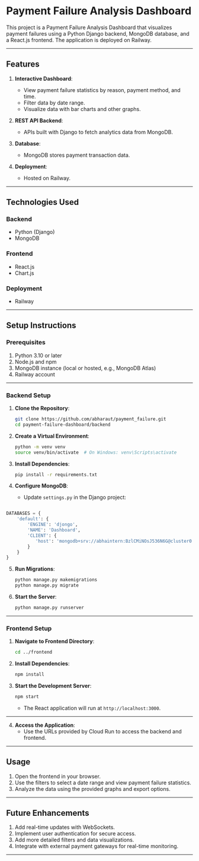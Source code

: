 # Payment Failure Analysis Dashboard

This project is a Payment Failure Analysis Dashboard that visualizes payment failures using a Python Django backend, MongoDB database, and a React.js frontend. The application is deployed on Railway.

---

## Features

1. **Interactive Dashboard**:
   - View payment failure statistics by reason, payment method, and time.
   - Filter data by date range.
   - Visualize data with bar charts and other graphs.

2. **REST API Backend**:
   - APIs built with Django to fetch analytics data from MongoDB.

3. **Database**:
   - MongoDB stores payment transaction data.

4. **Deployment**:
   - Hosted on Railway.

---

## Technologies Used

### Backend
- Python (Django)
- MongoDB

### Frontend
- React.js
- Chart.js

### Deployment
- Railway

---

## Setup Instructions

### Prerequisites
1. Python 3.10 or later
2. Node.js and npm
3. MongoDB instance (local or hosted, e.g., MongoDB Atlas)
4. Railway account

---

### Backend Setup

1. **Clone the Repository**:
   ```bash
   git clone https://github.com/abharaut/payment_failure.git
   cd payment-failure-dashboard/backend
   ```

2. **Create a Virtual Environment**:
   ```bash
   python -m venv venv
   source venv/bin/activate  # On Windows: venv\Scripts\activate
   ```

3. **Install Dependencies**:
   ```bash
   pip install -r requirements.txt
   ```

4. **Configure MongoDB**:
   - Update `settings.py` in the Django project:
```python

DATABASES = {
    'default': {
        'ENGINE': 'djongo',
        'NAME': 'Dashboard',
        'CLIENT': {
           'host': 'mongodb+srv://abhaintern:BzlCMiNOsJ536N6G@cluster0.wyqg4.mongodb.net/?ssl=true&ssl_cert_reqs=CERT_NONE&retryWrites=true&w=majority',
        }
    }
}
```
5. **Run Migrations**:
   ```bash
   python manage.py makemigrations
   python manage.py migrate
   ```

6. **Start the Server**:
   ```bash
   python manage.py runserver
   ```

---

### Frontend Setup

1. **Navigate to Frontend Directory**:
   ```bash
   cd ../frontend
   ```

2. **Install Dependencies**:
   ```bash
   npm install
   ```

3. **Start the Development Server**:
   ```bash
   npm start
   ```
   - The React application will run at `http://localhost:3000`.

---


4. **Access the Application**:
   - Use the URLs provided by Cloud Run to access the backend and frontend.

---

## Usage

1. Open the frontend in your browser.
2. Use the filters to select a date range and view payment failure statistics.
3. Analyze the data using the provided graphs and export options.

---

## Future Enhancements

1. Add real-time updates with WebSockets.
2. Implement user authentication for secure access.
3. Add more detailed filters and data visualizations.
4. Integrate with external payment gateways for real-time monitoring.

---


